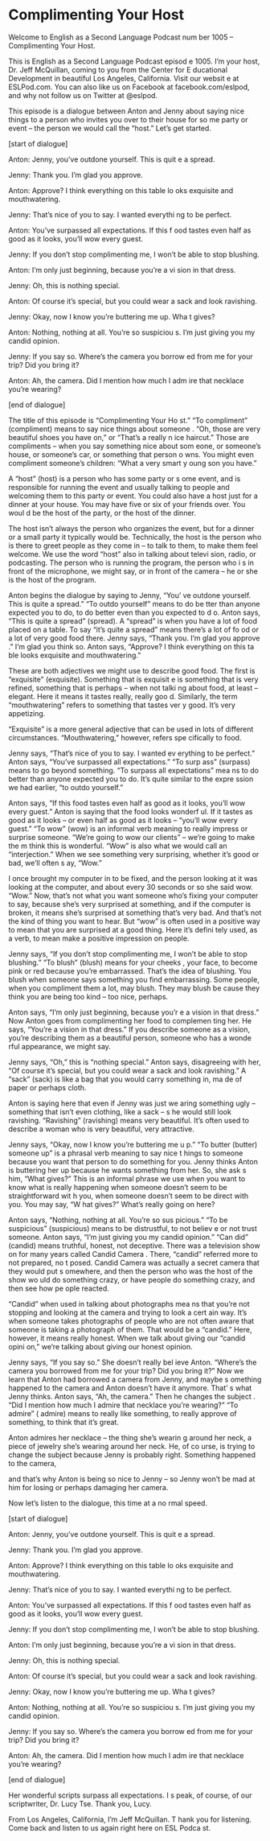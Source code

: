 # Complimenting Your Host

Welcome to English as a Second Language Podcast num ber 1005 – Complimenting Your Host.  

This is English as a Second Language Podcast episod e 1005. I’m your host, Dr. Jeff McQuillan, coming to you from the Center for E ducational Development in beautiful Los Angeles, California. Visit our websit e at ESLPod.com. You can also like us on Facebook at facebook.com/eslpod, and why  not follow us on Twitter at @eslpod.  

This episode is a dialogue between Anton and Jenny about saying nice things to a person who invites you over to their house for so me party or event – the person we would call the “host.” Let’s get started. 

[start of dialogue] 

Anton: Jenny, you’ve outdone yourself. This is quit e a spread. 

Jenny: Thank you. I’m glad you approve. 

Anton: Approve? I think everything on this table lo oks exquisite and mouthwatering.  

Jenny: That’s nice of you to say. I wanted everythi ng to be perfect. 

Anton: You’ve surpassed all expectations. If this f ood tastes even half as good as it looks, you’ll wow every guest. 

Jenny: If you don’t stop complimenting me, I won’t be able to stop blushing. 

Anton: I’m only just beginning, because you’re a vi sion in that dress. 

Jenny: Oh, this is nothing special. 

Anton: Of course it’s special, but you could wear a  sack and look ravishing.  

Jenny: Okay, now I know you’re buttering me up. Wha t gives? 

Anton: Nothing, nothing at all. You’re so suspiciou s. I’m just giving you my candid opinion. 

Jenny: If you say so. Where’s the camera you borrow ed from me for your trip? Did you bring it? 

Anton: Ah, the camera. Did I mention how much I adm ire that necklace you’re wearing? 

[end of dialogue] 

The title of this episode is “Complimenting Your Ho st.” “To compliment” (compliment) means to say nice things about someone . “Oh, those are very beautiful shoes you have on,” or “That’s a really n ice haircut.” Those are compliments – when you say something nice about som eone, or someone’s house, or someone’s car, or something that person o wns. You might even compliment someone’s children: “What a very smart y oung son you have.”  

A “host” (host) is a person who has some party or s ome event, and is responsible for running the event and usually talking to people  and welcoming them to this party or event. You could also have a host just for  a dinner at your house. You may have five or six of your friends over. You woul d be the host of the party, or the host of the dinner.  

The host isn’t always the person who organizes the event, but for a dinner or a small party it typically would be. Technically, the  host is the person who is there to greet people as they come in – to talk to them, to make them feel welcome. We use the word “host” also in talking about televi sion, radio, or podcasting. The person who is running the program, the person who i s in front of the microphone, we might say, or in front of the camera – he or she  is the host of the program.  

Anton begins the dialogue by saying to Jenny, “You’ ve outdone yourself. This is quite a spread.” “To outdo yourself” means to do be tter than anyone expected you to do, to do better even than you expected to d o. Anton says, “This is quite a spread” (spread). A “spread” is when you have a lot  of food placed on a table. To say “it’s quite a spread” means there’s a lot of fo od or a lot of very good food there. Jenny says, “Thank you. I’m glad you approve .” I’m glad you think so. Anton says, “Approve? I think everything on this ta ble looks exquisite and mouthwatering.”  

These are both adjectives we might use to describe good food. The first is “exquisite” (exquisite). Something that is exquisit e is something that is very refined, something that is perhaps – when not talki ng about food, at least – elegant. Here it means it tastes really, really goo d. Similarly, the term “mouthwatering” refers to something that tastes ver y good. It’s very appetizing.  

“Exquisite” is a more general adjective that can be  used in lots of different circumstances. “Mouthwatering,” however, refers spe cifically to food.  

Jenny says, “That’s nice of you to say. I wanted ev erything to be perfect.” Anton says, “You’ve surpassed all expectations.” “To surp ass” (surpass) means to go beyond something. “To surpass all expectations” mea ns to do better than anyone expected you to do. It’s quite similar to the expre ssion we had earlier, “to outdo yourself.”  

Anton says, “If this food tastes even half as good as it looks, you’ll wow every guest.” Anton is saying that the food looks wonderf ul. If it tastes as good as it looks – or even half as good as it looks – “you’ll wow every guest.” “To wow” (wow) is an informal verb meaning to really impress  or surprise someone. “We’re going to wow our clients” – we’re going to make the m think this is wonderful. “Wow” is also what we would call an “interjection.”  When we see something very surprising, whether it’s good or bad, we’ll often s ay, “Wow.”  

I once brought my computer in to be fixed, and the person looking at it was looking at the computer, and about every 30 seconds  or so she said wow. “Wow.” Now, that’s not what you want someone who’s fixing your computer to say, because she’s very surprised at something, and  if the computer is broken, it means she’s surprised at something that’s very bad.  And that’s not the kind of thing you want to hear. But “wow” is often used in a positive way to mean that you are surprised at a good thing. Here it’s defini tely used, as a verb, to mean make a positive impression on people.  

Jenny says, “If you don’t stop complimenting me, I won’t be able to stop blushing.” “To blush” (blush) means for your cheeks , your face, to become pink or red because you’re embarrassed. That’s the idea of blushing. You blush when someone says something you find embarrassing. Some people, when you compliment them a lot, may blush. They may blush be cause they think you are being too kind – too nice, perhaps.  

Anton says, “I’m only just beginning, because you’r e a vision in that dress.” Now Anton goes from complimenting her food to complemen ting her. He says, “You’re a vision in that dress.” If you describe someone as  a vision, you’re describing them as a beautiful person, someone who has a wonde rful appearance, we might say.  

Jenny says, “Oh,” this is “nothing special.” Anton says, disagreeing with her, “Of course it’s special, but you could wear a sack and look ravishing.” A “sack” (sack) is like a bag that you would carry something in, ma de of paper or perhaps cloth.  

Anton is saying here that even if Jenny was just we aring something ugly – something that isn’t even clothing, like a sack – s he would still look ravishing. “Ravishing” (ravishing) means very beautiful. It’s often used to describe a woman who is very beautiful, very attractive.  

Jenny says, “Okay, now I know you’re buttering me u p.” “To butter (butter) someone up” is a phrasal verb meaning to say nice t hings to someone because you want that person to do something for you. Jenny  thinks Anton is buttering her up because he wants something from her. So, she ask s him, “What gives?” This is an informal phrase we use when you want to know what is really happening when someone doesn’t seem to be straightforward wit h you, when someone doesn’t seem to be direct with you. You may say, “W hat gives?” What’s really going on here?  

Anton says, “Nothing, nothing at all. You’re so sus picious.” “To be suspicious” (suspicious) means to be distrustful, to not believ e or not trust someone. Anton says, “I’m just giving you my candid opinion.” “Can did” (candid) means truthful, honest, not deceptive. There was a television show on for many years called Candid Camera . There, “candid” referred more to not prepared, no t posed. Candid Camera  was actually a secret camera that they would put s omewhere, and then the person who was the host of the show wo uld do something crazy, or have people do something crazy, and then see how pe ople reacted.  

“Candid” when used in talking about photographs mea ns that you’re not stopping and looking at the camera and trying to look a cert ain way. It’s when someone takes photographs of people who are not often aware  that someone is taking a photograph of them. That would be a “candid.” Here,  however, it means really honest. When we talk about giving our “candid opini on,” we’re talking about giving our honest opinion.  

Jenny says, “If you say so.” She doesn’t really bel ieve Anton. “Where’s the camera you borrowed from me for your trip? Did you bring it?” Now we learn that Anton had borrowed a camera from Jenny, and maybe s omething happened to the camera and Anton doesn’t have it anymore. That’ s what Jenny thinks. Anton says, “Ah, the camera.” Then he changes the subject . “Did I mention how much I admire that necklace you’re wearing?” “To admire” ( admire) means to really like something, to really approve of something, to think  that it’s great.  

Anton admires her necklace – the thing she’s wearin g around her neck, a piece of jewelry she’s wearing around her neck. He, of co urse, is trying to change the subject because Jenny is probably right. Something happened to the camera,  

and that’s why Anton is being so nice to Jenny – so  Jenny won’t be mad at him for losing or perhaps  damaging her camera.  

Now let’s listen to the dialogue, this time at a no rmal speed.  

[start of dialogue] 

Anton: Jenny, you’ve outdone yourself. This is quit e a spread. 

Jenny: Thank you. I’m glad you approve. 

Anton: Approve? I think everything on this table lo oks exquisite and mouthwatering.  

Jenny: That’s nice of you to say. I wanted everythi ng to be perfect. 

Anton: You’ve surpassed all expectations. If this f ood tastes even half as good as it looks, you’ll wow every guest. 

Jenny: If you don’t stop complimenting me, I won’t be able to stop blushing. 

Anton: I’m only just beginning, because you’re a vi sion in that dress. 

Jenny: Oh, this is nothing special. 

Anton: Of course it’s special, but you could wear a  sack and look ravishing.  

Jenny: Okay, now I know you’re buttering me up. Wha t gives? 

Anton: Nothing, nothing at all. You’re so suspiciou s. I’m just giving you my candid opinion. 

Jenny: If you say so. Where’s the camera you borrow ed from me for your trip? Did you bring it? 

Anton: Ah, the camera. Did I mention how much I adm ire that necklace you’re wearing? 

[end of dialogue] 

Her wonderful scripts surpass all expectations. I s peak, of course, of our scriptwriter, Dr. Lucy Tse. Thank you, Lucy.  

 From Los Angeles, California, I’m Jeff McQuillan. T hank you for listening. Come back and listen to us again right here on ESL Podca st. 

